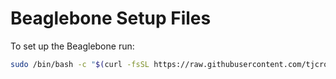 # Beaglebone Setup Files

To set up the Beaglebone run:

```bash
sudo /bin/bash -c "$(curl -fsSL https://raw.githubusercontent.com/tjcrone/nutbox-public/main/beaglebone/setup.sh)"
```
